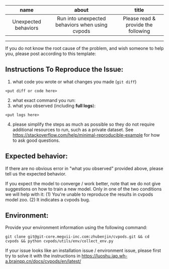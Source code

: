 |name|about|title|
|:-:|:-:|:-:|
|Unexpected behaviors|Run into unexpected behaviors when using cvpods|Please read & provide the following|

---

If you do not know the root cause of the problem, and wish someone to help you, please
post according to this template:

## Instructions To Reproduce the Issue:

1. what code you wrote or what changes you made (`git diff`)
```
<put diff or code here>
```
2. what exact command you run:
3. what you observed (including __full logs__):
```
<put logs here>
```
4. please simplify the steps as much as possible so they do not require additional resources to
	 run, such as a private dataset.
   See https://stackoverflow.com/help/minimal-reproducible-example for how to ask good questions.

## Expected behavior:

If there are no obvious error in "what you observed" provided above,
please tell us the expected behavior.

If you expect the model to converge / work better, note that we do not give suggestions
on how to train a new model.
Only in one of the two conditions we will help with it:
(1) You're unable to reproduce the results in cvpods model zoo.
(2) It indicates a cvpods bug.

## Environment:

Provide your environment information using the following command:
```
git clone git@git-core.megvii-inc.com:zhubenjin/cvpods.git && cd cvpods && python cvpods/utils/env/collect_env.py
```

If your issue looks like an installation issue / environment issue,
please first try to solve it with the instructions in
https://luoshu.iap.wh-a.brainpp.cn/docs/cvpods/en/latest/
